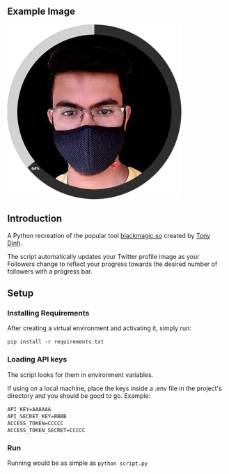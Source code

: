 ## Example Image
![example](example.png)
## Introduction
A Python recreation of the popular tool [blackmagic.so](https://blackmagic.so) created by [Tony Dinh](https://github.com/trungdq88).

The script automatically updates your Twitter profile image as your Followers change to reflect your progress towards the desired number of followers with a progress bar.

## Setup

### Installing Requirements
After creating a virtual environment and activating it, simply run:
```
pip install -r requirements.txt
```

### Loading API keys
The script looks for them in environment variables.

If using on a local machine, place the keys inside a .env file in the project's directory and you should be good to go. Example:
```
API_KEY=AAAAAA
API_SECRET_KEY=BBBB
ACCESS_TOKEN=CCCCC
ACCESS_TOKEN_SECRET=CCCCC
```

### Run
Running would be as simple as `python script.py`